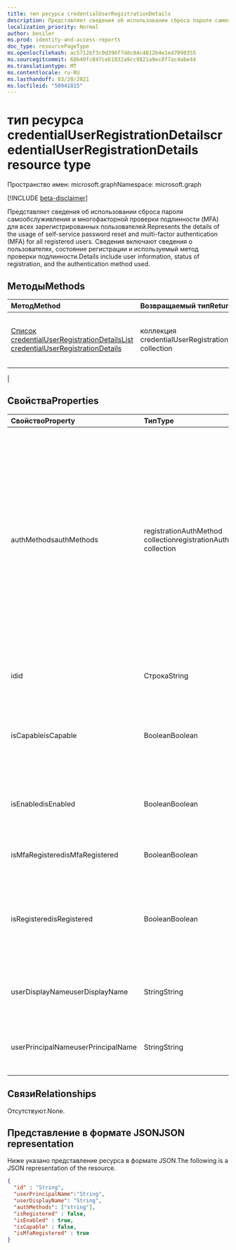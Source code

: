 ```yaml
---
title: тип ресурса credentialUserRegistrationDetails
description: Представляет сведения об использовании сброса пароля самообслуживления и многофакторной проверки подлинности (MFA) для всех зарегистрированных пользователей.
localization_priority: Normal
author: besiler
ms.prod: identity-and-access-reports
doc_type: resourcePageType
ms.openlocfilehash: ac5712bf3c0d396f7ddc84c4812b4e1ed7090355
ms.sourcegitcommit: 68b49fc847ceb1032a9cc9821a9ec0f7ac4abe44
ms.translationtype: MT
ms.contentlocale: ru-RU
ms.lasthandoff: 03/20/2021
ms.locfileid: "50941815"
---
```

# <a name="credentialuserregistrationdetails-resource-type"></a><span data-ttu-id="859a5-103">тип ресурса credentialUserRegistrationDetails</span><span class="sxs-lookup"><span data-stu-id="859a5-103">credentialUserRegistrationDetails resource type</span></span>

<span data-ttu-id="859a5-104">Пространство имен: microsoft.graph</span><span class="sxs-lookup"><span data-stu-id="859a5-104">Namespace: microsoft.graph</span></span>

[!INCLUDE [beta-disclaimer](../../includes/beta-disclaimer.md)]

<span data-ttu-id="859a5-105">Представляет сведения об использовании сброса пароля самообслуживления и многофакторной проверки подлинности (MFA) для всех зарегистрированных пользователей.</span><span class="sxs-lookup"><span data-stu-id="859a5-105">Represents the details of the usage of self-service password reset and multi-factor authentication (MFA) for all registered users.</span></span> <span data-ttu-id="859a5-106">Сведения включают сведения о пользователях, состояние регистрации и используемый метод проверки подлинности.</span><span class="sxs-lookup"><span data-stu-id="859a5-106">Details include user information, status of registration, and the authentication method used.</span></span>

## <a name="methods"></a><span data-ttu-id="859a5-107">Методы</span><span class="sxs-lookup"><span data-stu-id="859a5-107">Methods</span></span>

| <span data-ttu-id="859a5-108">Метод</span><span class="sxs-lookup"><span data-stu-id="859a5-108">Method</span></span>       | <span data-ttu-id="859a5-109">Возвращаемый тип</span><span class="sxs-lookup"><span data-stu-id="859a5-109">Return Type</span></span> | <span data-ttu-id="859a5-110">Описание</span><span class="sxs-lookup"><span data-stu-id="859a5-110">Description</span></span> |
|:-------------|:------------|:------------|
| [<span data-ttu-id="859a5-111">Список credentialUserRegistrationDetails</span><span class="sxs-lookup"><span data-stu-id="859a5-111">List credentialUserRegistrationDetails</span></span>](../api/reportroot-list-credentialuserregistrationdetails.md) | <span data-ttu-id="859a5-112">коллекция credentialUserRegistrationDetails</span><span class="sxs-lookup"><span data-stu-id="859a5-112">credentialUserRegistrationDetails collection</span></span> | <span data-ttu-id="859a5-113">Получите список объектов [credentialUserRegistrationDetails](../resources/credentialuserregistrationdetails.md) для данного клиента.</span><span class="sxs-lookup"><span data-stu-id="859a5-113">Get a list of [credentialUserRegistrationDetails](../resources/credentialuserregistrationdetails.md) objects for a given tenant.</span></span>
 |

## <a name="properties"></a><span data-ttu-id="859a5-114">Свойства</span><span class="sxs-lookup"><span data-stu-id="859a5-114">Properties</span></span>

| <span data-ttu-id="859a5-115">Свойство</span><span class="sxs-lookup"><span data-stu-id="859a5-115">Property</span></span>     | <span data-ttu-id="859a5-116">Тип</span><span class="sxs-lookup"><span data-stu-id="859a5-116">Type</span></span>        | <span data-ttu-id="859a5-117">Описание</span><span class="sxs-lookup"><span data-stu-id="859a5-117">Description</span></span> |
|:-------------|:------------|:------------|
| <span data-ttu-id="859a5-118">authMethods</span><span class="sxs-lookup"><span data-stu-id="859a5-118">authMethods</span></span> | <span data-ttu-id="859a5-119">registrationAuthMethod collection</span><span class="sxs-lookup"><span data-stu-id="859a5-119">registrationAuthMethod collection</span></span> | <span data-ttu-id="859a5-120">Представляет метод проверки подлинности, зарегистрированный пользователем.</span><span class="sxs-lookup"><span data-stu-id="859a5-120">Represents the authentication method that the user has registered.</span></span> <span data-ttu-id="859a5-121">Возможные значения: , , , (только используется для самообслуживки сброс `email` `mobilePhone` `officePhone`  `securityQuestion` пароля), , , ( `appNotification`  `appCode` `alternateMobilePhone` поддерживается  `fido`  `appPassword`  `unknownFutureValue` только в регистрации), , , .</span><span class="sxs-lookup"><span data-stu-id="859a5-121">Possible values are: `email`, `mobilePhone`, `officePhone`,  `securityQuestion` (only used for self-service password reset), `appNotification`,  `appCode`, `alternateMobilePhone` (supported only in registration),  `fido`,  `appPassword`,  `unknownFutureValue`.</span></span> |
| <span data-ttu-id="859a5-122">id</span><span class="sxs-lookup"><span data-stu-id="859a5-122">id</span></span> | <span data-ttu-id="859a5-123">Строка</span><span class="sxs-lookup"><span data-stu-id="859a5-123">String</span></span> | <span data-ttu-id="859a5-124">Уникальный идентификатор для этого действия.</span><span class="sxs-lookup"><span data-stu-id="859a5-124">The unique identifier for the activity.</span></span> <span data-ttu-id="859a5-125">Только для чтения.</span><span class="sxs-lookup"><span data-stu-id="859a5-125">Read-only.</span></span>|
| <span data-ttu-id="859a5-126">isCapable</span><span class="sxs-lookup"><span data-stu-id="859a5-126">isCapable</span></span> | <span data-ttu-id="859a5-127">Boolean</span><span class="sxs-lookup"><span data-stu-id="859a5-127">Boolean</span></span> | <span data-ttu-id="859a5-128">Указывает, готов ли пользователь выполнять сброс пароля самообслуживки или MFA.</span><span class="sxs-lookup"><span data-stu-id="859a5-128">Indicates whether the user is ready to perform self-service password reset or MFA.</span></span> |
| <span data-ttu-id="859a5-129">isEnabled</span><span class="sxs-lookup"><span data-stu-id="859a5-129">isEnabled</span></span> | <span data-ttu-id="859a5-130">Boolean</span><span class="sxs-lookup"><span data-stu-id="859a5-130">Boolean</span></span> | <span data-ttu-id="859a5-131">Указывает, включен ли пользователь для выполнения сброса пароля самообслуживки.</span><span class="sxs-lookup"><span data-stu-id="859a5-131">Indicates whether the user enabled to perform self-service password reset.</span></span> |
| <span data-ttu-id="859a5-132">isMfaRegistered</span><span class="sxs-lookup"><span data-stu-id="859a5-132">isMfaRegistered</span></span> | <span data-ttu-id="859a5-133">Boolean</span><span class="sxs-lookup"><span data-stu-id="859a5-133">Boolean</span></span> | <span data-ttu-id="859a5-134">Указывает, зарегистрирован ли пользователь для MFA.</span><span class="sxs-lookup"><span data-stu-id="859a5-134">Indicates whether the user is registered for MFA.</span></span> |
| <span data-ttu-id="859a5-135">isRegistered</span><span class="sxs-lookup"><span data-stu-id="859a5-135">isRegistered</span></span> | <span data-ttu-id="859a5-136">Boolean</span><span class="sxs-lookup"><span data-stu-id="859a5-136">Boolean</span></span> | <span data-ttu-id="859a5-137">Указывает, зарегистрировал ли пользователь какие-либо методы проверки подлинности для сброса пароля самообслуживления.</span><span class="sxs-lookup"><span data-stu-id="859a5-137">Indicates whether the user has registered any authentication methods for self-service password reset.</span></span> |
| <span data-ttu-id="859a5-138">userDisplayName</span><span class="sxs-lookup"><span data-stu-id="859a5-138">userDisplayName</span></span> | <span data-ttu-id="859a5-139">String</span><span class="sxs-lookup"><span data-stu-id="859a5-139">String</span></span> | <span data-ttu-id="859a5-140">Предоставляет имя пользователя соответствующего пользователя.</span><span class="sxs-lookup"><span data-stu-id="859a5-140">Provides the user name of the corresponding user.</span></span> |
| <span data-ttu-id="859a5-141">userPrincipalName</span><span class="sxs-lookup"><span data-stu-id="859a5-141">userPrincipalName</span></span> | <span data-ttu-id="859a5-142">String</span><span class="sxs-lookup"><span data-stu-id="859a5-142">String</span></span> | <span data-ttu-id="859a5-143">Предоставляет основное имя пользователя соответствующего пользователя.</span><span class="sxs-lookup"><span data-stu-id="859a5-143">Provides the user principal name of the corresponding user.</span></span> |

## <a name="relationships"></a><span data-ttu-id="859a5-144">Связи</span><span class="sxs-lookup"><span data-stu-id="859a5-144">Relationships</span></span>

<span data-ttu-id="859a5-145">Отсутствуют.</span><span class="sxs-lookup"><span data-stu-id="859a5-145">None.</span></span>

## <a name="json-representation"></a><span data-ttu-id="859a5-146">Представление в формате JSON</span><span class="sxs-lookup"><span data-stu-id="859a5-146">JSON representation</span></span>

<span data-ttu-id="859a5-147">Ниже указано представление ресурса в формате JSON.</span><span class="sxs-lookup"><span data-stu-id="859a5-147">The following is a JSON representation of the resource.</span></span>

<!-- {
  "blockType": "resource",
  "optionalProperties": [

  ],
  "@odata.type": "microsoft.graph.credentialUserRegistrationDetails",
  "keyProperty": "id"
}-->

```json
{
  "id" : "String",
  "userPrincipalName":"String",
  "userDisplayName": "String",
  "authMethods": ["string"],
  "isRegistered" : false,
  "isEnabled" : true,
  "isCapable" : false,
  "isMfaRegistered" : true
}
```

<!-- uuid: 16cd6b66-4b1a-43a1-adaf-3a886856ed98
2019-02-04 14:57:30 UTC -->
<!-- {
  "type": "#page.annotation",
  "description": "credentialUserRegistrationDetails resource",
  "keywords": "",
  "section": "documentation",
  "tocPath": ""
}-->


